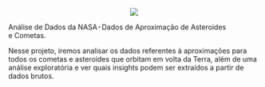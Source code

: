 
<p align="center">
<img src = ![image](https://github.com/user-attachments/assets/2a81ce81-2be7-4237-847e-6d8eb65e2d9c)
" />


Análise de Dados da NASA - Dados de Aproximação de Asteroides e Cometas.

Nesse projeto, iremos analisar os dados referentes à aproximações para todos os cometas e asteroides que orbitam  em volta da Terra, além de uma análise exploratória e ver quais insights podem ser extraídos a partir de dados brutos.

